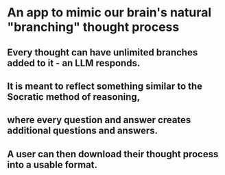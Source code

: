 # An app to mimic our brain's natural "branching" thought process
## Every thought can have unlimited branches added to it - an LLM responds.
## It is meant to reflect something similar to the Socratic method of reasoning, 
## where every question and answer creates additional questions and answers. 
## A user can then download their thought process into a usable format.